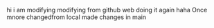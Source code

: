 hi
i am modifying
modifying from github web
doing it again haha
Once mnore
changedfrom local
made changes in main
